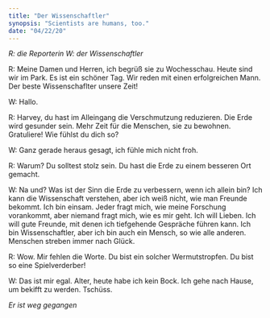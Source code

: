 ```yaml
---
title: "Der Wissenschaftler"
synopsis: "Scientists are humans, too."
date: "04/22/20"
---
```


_R: die Reporterin_
_W: der Wissenschaftler_

R: 
Meine Damen und Herren, ich begrüß sie zu Wochesschau.
Heute sind wir im Park. 
Es ist ein schöner Tag. 
Wir reden mit einen erfolgreichen Mann. 
Der beste Wissenschaflter unsere Zeit! 

W: 
Hallo.

R: 
Harvey, du hast im Alleingang die Verschmutzung reduzieren. 
Die Erde wird gesunder sein. 
Mehr Zeit für die Menschen, sie zu bewohnen.
Gratuliere! Wie fühlst du dich so?

W:
Ganz gerade heraus gesagt, ich fühle mich nicht froh.

R:
Warum? 
Du solltest stolz sein. 
Du hast die Erde zu einem besseren Ort gemacht.

W:
Na und? Was ist der Sinn die Erde zu verbessern, wenn ich allein bin? 
Ich kann die Wissenschaft verstehen, aber ich weiß nicht, wie man Freunde bekommt.
Ich bin einsam. 
Jeder fragt mich, wie meine Forschung vorankommt, aber niemand fragt mich,
wie es mir geht. 
Ich will Lieben. 
Ich will gute Freunde, mit denen ich tiefgehende Gespräche führen kann. 
Ich bin Wissenschaftler, aber ich bin auch ein Mensch, so wie alle anderen.
Menschen streben immer nach Glück.

R:
Wow. 
Mir fehlen die Worte. 
Du bist ein solcher Wermutstropfen. 
Du bist so eine Spielverderber!

W:
Das ist mir egal. 
Alter, heute habe ich kein Bock. 
Ich gehe nach Hause, um bekifft zu werden. Tschüss.

*Er ist weg gegangen*

